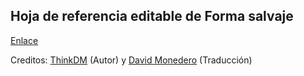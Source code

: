 ## Hoja de referencia editable de Forma salvaje

[Enlace](https://github.com/lobotic/ROL/blob/master/D%26D/Formas%20Salvajes%20Editable.pdf)

Creditos: [ThinkDM](https://www.patreon.com/ThinkDM) (Autor) y [David Monedero](http://www.davidmonedero.com/blog/hoja-de-referencia-forma-salvaje/) (Traducción)
